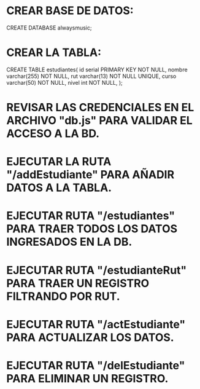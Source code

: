 # CREAR BASE DE DATOS:
CREATE DATABASE alwaysmusic;

# CREAR LA TABLA:
CREATE TABLE estudiantes(
	id serial PRIMARY KEY NOT NULL,
	nombre varchar(255) NOT NULL,
	rut varchar(13) NOT NULL UNIQUE,
	curso varchar(50) NOT NULL,
	nivel int NOT NULL,
);
# REVISAR LAS CREDENCIALES EN EL ARCHIVO "db.js" PARA VALIDAR EL ACCESO A LA BD.

# EJECUTAR LA RUTA "/addEstudiante" PARA AÑADIR DATOS A LA TABLA.

# EJECUTAR RUTA "/estudiantes" PARA TRAER TODOS LOS DATOS INGRESADOS EN LA DB.

# EJECUTAR RUTA "/estudianteRut" PARA TRAER UN REGISTRO FILTRANDO POR RUT. 

# EJECUTAR RUTA "/actEstudiante" PARA ACTUALIZAR LOS DATOS.

# EJECUTAR RUTA "/delEstudiante" PARA ELIMINAR UN REGISTRO. 